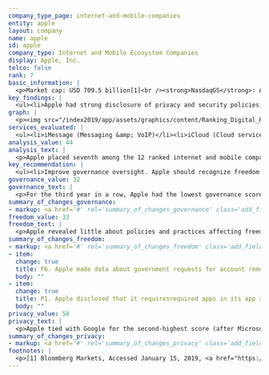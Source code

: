 ```yaml
---
company_type_page: internet-and-mobile-companies
entity: apple
layout: company
name: apple
id: apple
company_type: Internet and Mobile Ecosystem Companies
display: Apple, Inc.
telco: false
rank: 7
basic_information: | 
  <p>Market cap: USD 709.5 billion[1]<br /><strong>NasdaqGS</strong>: AAPL<br /><strong>Domicile</strong>: United States <br /><strong>Website</strong>: www.apple.com</p>
key_findings: | 
  <ul><li>Apple had strong disclosure of privacy and security policies, but disclosed little about policies and practices affecting freedom of expression.</li><li>Apple disclosed little about its rules and how they are enforced, and revealed no data about content removed, including apps removed from its App Store, as a result of government requests.</li><li>It was the only company in the Index to clearly disclose it does not track users across third-party websites, and disclosed more about its encryption policies than all of its peers.</li></ul>
graph: | 
  <p><img src="/index2019/app/assets/graphics/content/Ranking_Digital_Rights_2018_Corporate_Accountability_Index4.png" /></p>
services_evaluated: | 
  <ul><li>iMessage (Messaging &amp; VoIP)</li><li>iCloud (Cloud service)</li><li>iOS (Mobile ecosystem)</li></ul>
analysis_value: 44
analysis_text: | 
  <p>Apple placed seventh among the 12 ranked internet and mobile companies in the 2019 Index.[2] As in previous Index rankings, the company&rsquo;s low score relative to its U.S. peers was due to its lack of disclosure of policies affecting users&rsquo; freedom of expression.[3] On privacy and security issues, Apple remains near the top of all ranked companies in this Index. It was the only company to clearly disclose it does not track users across the internet, and disclosed more about its encryption policies than its peers. As a mobile ecosystem Apple also disclosed more than Google&rsquo;s Android and Samsung&rsquo;s Android about options users have to control location tracking on iOS. But Apple should be more transparent and accountable to users about policies and practices that affect users&rsquo; expression: The user agreements for the services evaluated in this Index were some of the least accessible and clear of all companies evaluated. Apple also lacked adequate disclosure about its rules and how they are enforced, and disclosed no data about content removals, including the apps its removes from its App store, based on government requests.</p>
key_recommendation: | 
  <ul><li>Improve governance oversight. Apple should recognize freedom of expression as a human right, and put processes in place to strengthen institutional oversight over freedom of expression issues at the company.</li><li>Be transparent about restrictions to freedom of expression. Apple should make its terms of service agreements easier to find and understand. It should publish data about actions it takes to enforce its own rules and actions it takes to remove content as a result of government demands.</li><li>Clarify handling of user information. Apple should clarify what types of user information it collects, shares, and retains, and for what purposes.</li></ul>
governance_value: 32
governance_text: | 
  <p>For the third year in a row, Apple had the lowest governance score of any U.S. company evaluated in the Index, and ranked toward the bottom end of all companies in this category. It disclosed a clear commitment to respect privacy as a human right (G1) but made no such commitment to freedom of expression. Apple clearly stated that senior leadership exercises oversight over how its policies and practices affect privacy (G2) but failed to reveal if there is similar oversight over freedom of expression issues. Apple disclosed that it assesses privacy risks associated with new products and services, however, it did not disclose if it assessed risks regarding its use of automated decision-making or targeted advertising (G4). Like most of its peers, Apple disclosed little about its grievance and remedy mechanisms for users to submit complaints against the company for infringement of their freedom of expression or privacy (G6).</p>
summary_of_changes_governance:
- markup: <a href='#' rel='summary_of_changes_governance' class='add_fieldset dashicons-before dashicons-plus'><span>Add fieldset</span></a>
freedom_value: 33
freedom_text: | 
  <p>Apple revealed little about policies and practices affecting freedom of expression, scoring below all other U.S. companies in this category. Apple&rsquo;s user agreements for the services evaluated in this Index were the least accessible of all other ranked internet and mobile ecosystem companies--including the Chinese and Russian companies (F1)--and did not specify if and how it notifies users of changes these terms (F2). Apple also disclosed less than all other U.S. internet and mobile ecosystem companies about its rules and how they are enforced (F3, F4, F8). While it provided some information about what content and activities are prohibited across its services (F3), Apple disclosed no data about content it removed or accounts it deactivated as a result of breaches to these rules (F4).</p><p>Apple was less transparent about external requests to restrict content or accounts than most of its U.S. peers, except for Facebook (F5-F7). It only disclosed data about the number of government requests to delete accounts it received, but gave no data about content removed as a result of these requests, including data about apps removed from its App Store (F6). Like many companies, Apple failed to provide any information or data about content and account restriction requests it received through private processes (F7).</p>
summary_of_changes_freedom:
- markup: <a href='#' rel='summary_of_changes_freedom' class='add_fieldset dashicons-before dashicons-plus'><span>Add fieldset</span></a>
- item:
  change: true
  title: F6. Apple made data about government requests for account removals more accessible by providing a downloadable a CSV file.
  body: ""
- item:
  change: true
  title: P1. Apple disclosed that it requiresrequired apps in its app store to publish a privacy policy.
  body: ""
privacy_value: 58
privacy_text: | 
  <p>Apple tied with Google for the second-highest score (after Microsoft) in the Privacy category due to its strong disclosure of policies and practices affecting user privacy and security. Apple&rsquo;s privacy policy, which applies to all services evaluated, was easy to find and understand (P1), but it did not clearly specify whether and how it notifies users of changes to the policy (P2). Like most of its peers, Apple fell short of clearly explaining how it handles user information, disclosing less than Twitter, Google, Oath, and Facebook. (P3-P9). The company did not fully disclose each type of user information it collects (P3), shares (P4), for what purpose (P5), and for how long it retains it (P6). However, Apple was the only company in the Index to clearly disclose that it does not track users across third-party websites (P9).</p><p>Apart from Google and Microsoft, Apple was more transparent than other internet and mobile companies about its process for handling government and other external requests for user information (P10-P12),. It disclosed some information about its process for responding to government requests but no similar disclosure could be found regarding the private requests it received (P10). Apple tied in third place with Twitter and Facebook in its disclosure of data about third-party requests for user information (P11). Like other U.S. companies, Apple did not divulge the exact number of requests received for user data under Foreign Intelligence Surveillance Act (FISA) requests or National Security Letters (NSLs), or the actions it took in response to these requests, since it is prohibited by law from doing so.[4]</p><p>Apple disclosed more than any other internet and mobile ecosystem company about its security policies but still fell short in key areas. It disclosed some information about its internal security oversight processes but provided no information about whether it commissions external security audits on its products and services (P13). However, it made notable improvements to its disclosure of how it encrypts user communications for iOS, iMessage, and iCloud (P16).</p>
summary_of_changes_privacy:
- markup: <a href='#' rel='summary_of_changes_privacy' class='add_fieldset dashicons-before dashicons-plus'><span>Add fieldset</span></a>
footnotes: | 
  <p>[1] Bloomberg Markets, Accessed January 15, 2019, <a href="https://www.bloomberg.com/quote/AAPL:US.">https://www.bloomberg.com/quote/AAPL:US. </a><br />[2] The research period for the 2019 Index ran from January 13, 2018 to February 8, 2019. Policies that came into effect after February 8, 2019 were not evaluated in this Index. <br />[3] For Apple&rsquo;s performance in the 2018 Index, see: <a href="/index2018/companies/apple.">https://rankingdigitalrights.org/index2018/companies/apple. </a><br />[4] "USA FREEDOM Act of 2015," Pub. L. No. 114&ndash;23 (2015), https://www.congress.gov/bill/114th-congress/house-bill/2048.</p>
---
```

